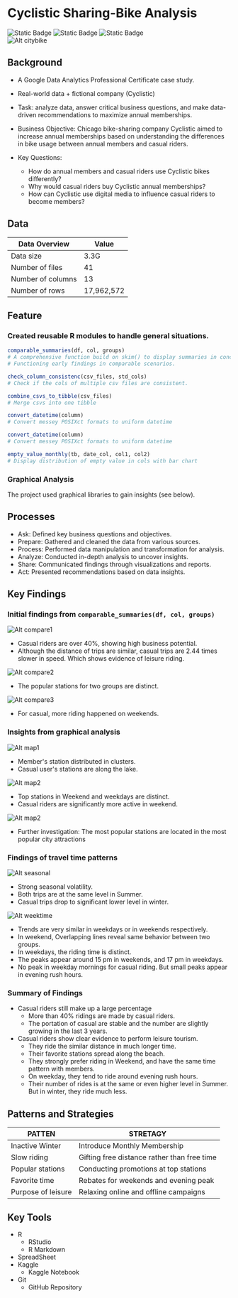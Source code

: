 # Cyclistic Sharing-Bike Analysis

![Static Badge](https://img.shields.io/badge/R-Big_Data-blue)
![Static Badge](https://img.shields.io/badge/kaggle-Jupyter_Notebook-yellow)
![Static Badge](https://img.shields.io/badge/Google-Analytics_Certificate-red)  
![Alt citybike](citybike.png)  

## Background

- A Google Data Analytics Professional Certificate case study.

- Real-world data + fictional company (Cyclistic)

- Task: analyze data, answer critical business questions, and make data-driven recommendations to maximize annual memberships.

- Business Objective: Chicago bike-sharing company Cyclistic aimed to increase annual memberships based on understanding the differences in bike usage between annual members and casual riders.

- Key Questions: 
  - How do annual members and casual riders use Cyclistic bikes differently?
  - Why would casual riders buy Cyclistic annual memberships?
  - How can Cyclistic use digital media to influence casual riders to become members?

## Data

| Data Overview       | Value          |
|---------------------|----------------|
| Data size           | 3.3G           |
| Number of files     | 41             |
| Number of columns   | 13             |
| Number of rows      | 17,962,572     |

## Feature

### Created reusable R modules to handle general situations.

```r
comparable_summaries(df, col, groups)
# A comprehensive function build on skim() to display summaries in concise and comparable way.
# Functioning early findings in comparable scenarios.
```

```r
check_column_consistenc(csv_files, std_cols)
# Check if the cols of multiple csv files are consistent.
```

```r
combine_csvs_to_tibble(csv_files)
# Merge csvs into one tibble
```

```r
convert_datetime(column) 
# Convert messey POSIXct formats to uniform datetime
```

```r
convert_datetime(column) 
# Convert messey POSIXct formats to uniform datetime
```

```r
empty_value_monthly(tb, date_col, col1, col2)
# Display distribution of empty value in cols with bar chart
```

### Graphical Analysis

The project used graphical libraries to gain insights (see below).

## Processes

- Ask: Defined key business questions and objectives.
- Prepare: Gathered and cleaned the data from various sources.
- Process: Performed data manipulation and transformation for analysis.
- Analyze: Conducted in-depth analysis to uncover insights.
- Share: Communicated findings through visualizations and reports.
- Act: Presented recommendations based on data insights.

## Key Findings

### Initial findings from ```comparable_summaries(df, col, groups)```

![Alt compare1](image.png)

- Casual riders are over 40%, showing high business potential.
- Although the distance of trips are similar, casual trips are 2.44 times slower in speed. Which shows evidence of leisure riding.

![Alt compare2](image-1.png)

- The popular stations for two groups are distinct.

![Alt compare3](image-2.png)

- For casual, more riding happened on weekends.

### Insights from graphical analysis

![Alt map1](image-3.png)

- Member's station distributed in clusters. 
- Casual user's stations are along the lake.

![Alt map2](image-4.png)

- Top stations in Weekend and weekdays are distinct.
- Casual riders are significantly more active in weekend. 

![Alt map2](image-6.png)

- Further investigation: The most popular stations are located in the most popular city attractions

### Findings of travel time patterns

![Alt seasonal](image-7.png)

- Strong seasonal volatility.
- Both trips are at the same level in Summer.
- Casual trips drop to significant lower level in winter.

![Alt weektime](image-8.png)

- Trends are very similar in weekdays or in weekends respectively.
- In weekend, Overlapping lines reveal same behavior between two groups.
- In weekdays, the riding time is distinct.
- The peaks appear around 15 pm in weekends, and 17 pm in weekdays.
- No peak in weekday mornings for casual riding. But small peaks appear in evening rush hours.

### Summary of Findings

- Casual riders still make up a large percentage
  - More than 40% ridings are made by casual riders.
  - The portation of casual are stable and the number are slightly growing in the last 3 years.
- Casual riders show clear evidence to perform leisure tourism.
  - They ride the similar distance in much longer time.
  - Their favorite stations spread along the beach.
  - They strongly prefer riding in Weekend, and have the same time pattern with members.
  - On weekday, they tend to ride around evening rush hours.
  - Their number of rides is at the same or even higher level in Summer. But in winter, they ride much less.

## Patterns and Strategies

| PATTEN               | STRETAGY             |
|---------------------|----------------------|
| Inactive Winter     | Introduce Monthly Membership |
| Slow riding         | Gifting free distance rather than free time |
| Popular stations    | Conducting promotions at top stations  |
| Favorite time       | Rebates for weekends and evening peak |
| Purpose of leisure  | Relaxing online and offline campaigns  |

## Key Tools

- R
  - RStudio
  - R Markdown
- SpreadSheet
- Kaggle
  - Kaggle Notebook
- Git
  - GitHub Repository